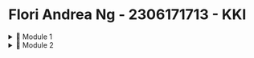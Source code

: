 
# Flori Andrea Ng - 2306171713 - KKI
<details>
<summary> 🔖 Module 1 </summary>
  
### 📌 Reflection 1

#### You already implemented two new features using Spring Boot. Check again your source code and evaluate the coding standards that you have learned in this module. Write clean code principles and secure coding practices that have been applied to your code.  If you find any mistake in your source code, please explain how to improve your code. Please write your reflection inside the repository's README.md file.

The coding standards that I have learned and implemented in this exercise are readability, reliability and reusability. By using a UUID for product id's during product creation, the program becomes more reliable and secure because the id's are unique and not simply enumerated by incrementing the value. This also helps the product become more reusable when implementing editing and deletion because we can simply fetch the UUID of the product that we want to edit/delete. I also did my best to make the code readable by putting simple, descriptive names for the variables. In addition, I keep the formatting consistent with the same amount of coding style and indentation. The functions are also kept short and concise so that they only focus on a single task. 

### 📌 Reflection 2

#### After writing the unit test, how do you feel? How many unit tests should be made in a class? How to make sure that our unit tests are enough to verify our program? It would be good if you learned about code coverage. Code coverage is a metric that can help you understand how much of your source is tested. If you have 100% code coverage, does that mean your code has no bugs or errors?

After writing the unit test, I feel relieved because I put in a lot of work into configuring how they work. We can make sure that our unit tests are enough to verify our program by writing separate unit cases for the failures and successes of each of our functions. To help with this, we can use certain tools to receive a metric called code coverage, which helps to check what percentage of lines in our program is covered by our unit tests. For example, a 50% code coverage means that 50% of the lines in our program are covered by our unit tests. Even if we have 100% code coverage for example, our code may still have bugs and errors. Code coverage only measures the percentage of code that is executed by tests, but it does not check whether the tests can catch all the possible issues with our code. It also doesn't help in measuring the quality of our code, plus logic errors and edge cases might still go unnoticed.

#### Suppose that after writing the CreateProductFunctionalTest.java along with the corresponding test case, you were asked to create another functional test suite that verifies the number of items in the product list. You decided to create a new Java class similar to the prior functional test suites with the same setup procedures and instance variables. What do you think about the cleanliness of the code of the new functional test suite? Will the new code reduce the code quality? Identify the potential clean code issues, explain the reasons, and suggest possible improvements to make the code cleaner! Please write your reflection inside the repository's README.md file.

If I made a new functional test suite in addition to CreateProductFunctionalTest.java, where there would be a lot of code duplication in terms of setup procedures and initializing variables, then it would dirty the code. This is because it would go against clean coding principles, specifically in the DRY rule (Don't Repeat Yourself). The maintenance of such code would be a lot more time-consuming and it would reduce the code quality. For example, if I wanted to change the instance variables, I'd have to implement the changes in both the test suites. To avoid repetition, we could instead make a base test class for the common set-up procedures. Our product-creation test suite and item-counting test suite could then extend the base test class so they inherit the same set-up and instance variables. 
</details>

<details>
  <summary> 🔖 Module 2 </summary>

 ### 📌 Reflection 1 
 1. I fixed one of the code quality fixes highlighted by Sonarcloud by omitting the use of 'public' keyword in the test files within the controller directory. According to SonarCloud, this was a code quality issue because JUnit 5 no longer requires the use of the 'public' keyword. This change has been implemented since the JUnit 5 default access modifier has been changed to package-private. In a stack overflow forum I found, Sam Branner, part of the JUnit 5 maintanence team says this is because the team believes in the principle of "less is more" when it comes to coding. Apart from that, I also added an assertion to the test in EshopApplicationTests.java as recommended by SonarCloud.

 2. The CI/CD workflows I've implemented has met the defintion of Continuous Integration and Continuous Deployment. With the github workflow scripts in my code, when a push happens, the code is immediately tested and analyzed for code smells (continuous integration). I have also put my repository on Koyeb and set it to auto-deploy (continuous  deployment). However, this was done without a script on my github workflows directory. This is due to the limitation of Koyeb's free plan, as discussed in the helpdesk of the AdvProg discord.

Note: The koyeb deployment link is attached to the github repo below the description :D

</details>
